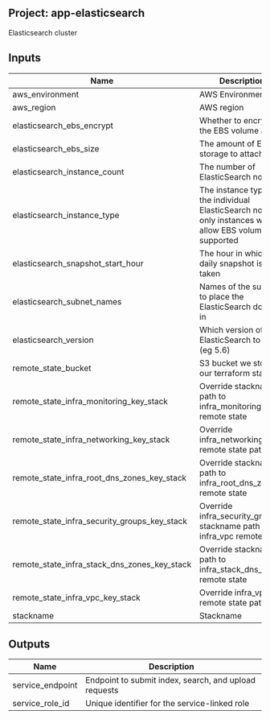 ## Project: app-elasticsearch

Elasticsearch cluster


## Inputs

| Name | Description | Type | Default | Required |
|------|-------------|:----:|:-----:|:-----:|
| aws_environment | AWS Environment | string | - | yes |
| aws_region | AWS region | string | `eu-west-1` | no |
| elasticsearch_ebs_encrypt | Whether to encrypt the EBS volume at rest | string | - | yes |
| elasticsearch_ebs_size | The amount of EBS storage to attach | string | `32` | no |
| elasticsearch_instance_count | The number of ElasticSearch nodes | string | `3` | no |
| elasticsearch_instance_type | The instance type of the individual ElasticSearch nodes, only instances which allow EBS volumes are supported | string | `m4.2xlarge.elasticsearch` | no |
| elasticsearch_snapshot_start_hour | The hour in which the daily snapshot is taken | string | `1` | no |
| elasticsearch_subnet_names | Names of the subnets to place the ElasticSearch domain in | list | - | yes |
| elasticsearch_version | Which version of ElasticSearch to use (eg 5.6) | string | `5.6` | no |
| remote_state_bucket | S3 bucket we store our terraform state in | string | - | yes |
| remote_state_infra_monitoring_key_stack | Override stackname path to infra_monitoring remote state | string | `` | no |
| remote_state_infra_networking_key_stack | Override infra_networking remote state path | string | `` | no |
| remote_state_infra_root_dns_zones_key_stack | Override stackname path to infra_root_dns_zones remote state | string | `` | no |
| remote_state_infra_security_groups_key_stack | Override infra_security_groups stackname path to infra_vpc remote state | string | `` | no |
| remote_state_infra_stack_dns_zones_key_stack | Override stackname path to infra_stack_dns_zones remote state | string | `` | no |
| remote_state_infra_vpc_key_stack | Override infra_vpc remote state path | string | `` | no |
| stackname | Stackname | string | - | yes |

## Outputs

| Name | Description |
|------|-------------|
| service_endpoint | Endpoint to submit index, search, and upload requests |
| service_role_id | Unique identifier for the service-linked role |

